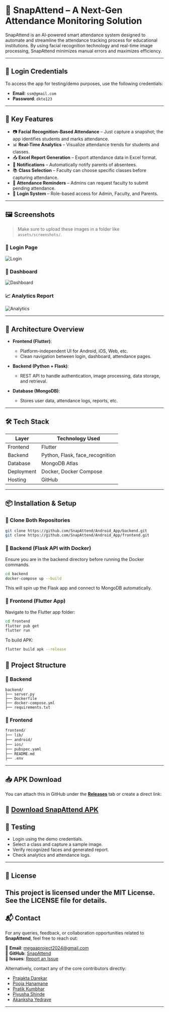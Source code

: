 # 📸 SnapAttend – A Next-Gen Attendance Monitoring Solution

SnapAttend is an AI-powered smart attendance system designed to automate and streamline the attendance tracking process for educational institutions. By using facial recognition technology and real-time image processing, SnapAttend minimizes manual errors and maximizes efficiency.

---

## 🔑 Login Credentials

To access the app for testing/demo purposes, use the following credentials:

- **Email**: `ssm@gmail.com`
- **Password**: `dkte123`

---

## 🚀 Key Features

- 📷 **Facial Recognition-Based Attendance** – Just capture a snapshot; the app identifies students and marks attendance.
- 📊 **Real-Time Analytics** – Visualize attendance trends for students and classes.
- 📤 **Excel Report Generation** – Export attendance data in Excel format.
- 📲 **Notifications** – Automatically notify parents of absentees.
- 📚 **Class Selection** – Faculty can choose specific classes before capturing attendance.
- 📩 **Attendance Reminders** – Admins can request faculty to submit pending attendance.
- 🔐 **Login System** – Role-based access for Admin, Faculty, and Parents.

---

## 🖼️ Screenshots

> Make sure to upload these images in a folder like `assets/screenshots/`.

### 🔐 Login Page
![Login](assets/screenshots/login_page.png)

### 🎯 Dashboard
![Dashboard](assets/screenshots/dashboard.png)

### 📈 Analytics Report
![Analytics](assets/screenshots/analytics.png)

---

## 🧠 Architecture Overview

- **Frontend (Flutter)**:
  - Platform-independent UI for Android, iOS, Web, etc.
  - Clean navigation between login, dashboard, attendance pages.
  
- **Backend (Python + Flask)**:
  - REST API to handle authentication, image processing, data storage, and retrieval.
  
- **Database (MongoDB)**:
  - Stores user data, attendance logs, reports, etc.

---

## 🛠️ Tech Stack

| Layer       | Technology Used                |
|------------|---------------------------------|
| Frontend   | Flutter                         |
| Backend    | Python, Flask, face_recognition |
| Database   | MongoDB Atlas                   |
| Deployment | Docker, Docker Compose          |
| Hosting    | GitHub                          |

---

## 📦 Installation & Setup

### 📁 Clone Both Repositories

```bash
git clone https://github.com/SnapAttend/Android_App/backend.git
git clone https://github.com/SnapAttend/Android_App/frontend.git
```
### 🐳 Backend (Flask API with Docker)

Ensure you are in the backend directory before running the Docker commands.

```bash
cd backend
docker-compose up --build
```
This will spin up the Flask app and connect to MongoDB automatically.
### 📱 Frontend (Flutter App)
Navigate to the Flutter app folder:
```bash
cd frontend
flutter pub get
flutter run
```
To build APK:
```bash
flutter build apk --release
```
## 📂 Project Structure
### 🔁 Backend

```pgsql
backend/
├── server.py
├── Dockerfile
├── docker-compose.yml
├── requirements.txt
```
### 📱 Frontend
```bash
frontend/
├── lib/
├── android/
├── ios/
├── pubspec.yaml
├── README.md
├── .env
```
---
## 📥 APK Download

You can attach this in GitHub under the [**Releases**](https://github.com/SnapAttend/Android_App/frontend/releases) tab or create a direct link:

🔗 [**Download SnapAttend APK**](https://github.com/SnapAttend/Android_App/frontend/releases/download/v1.0.0/snapattend.apk)
---
## 🧪 Testing

- Login using the demo credentials.
- Select a class and capture a sample image.
- Verify recognized faces and generated report.
- Check analytics and attendance logs.
---
## 📝 License
This project is licensed under the MIT License. See the LICENSE file for details.
---
## 📬 Contact

For any queries, feedback, or collaboration opportunities related to **SnapAttend**, feel free to reach out:

📧 **Email**: megaaproject2024@gmail.com  
🐙 **GitHub**: [SnapAttend](https://github.com/SnapAttend/Android_App)  
📄 **Issues**: [Report an Issue](https://github.com/SnapAttend/Android_App/frontend/issues)

Alternatively, contact any of the core contributors directly:

- [Prajakta Darekar](https://github.com/prajudarekar04)
- [Pooja Hanamane](https://github.com/poojah08)
- [Pratik Kumbhar](https://github.com/pk049)
- [Piyusha Shinde](https://github.com/piyushashinde01)
- [Akanksha Yedrave](https://github.com/akankshayedrave)
---
<!--
# SnapAttend - A Next-Gen Attendance Monitoring Solution

SnapAttend is a smart attendance system designed to automate and streamline attendance management using facial recognition technology. Developed for educational institutions, it allows faculty to capture classroom images, automatically identify students, and mark attendance with minimal effort.

The system enhances efficiency and transparency by generating attendance reports, notifying parents of absentees, and offering analytical insights — all through a mobile-friendly platform built with Flutter and powered by a robust Python backend.
---
## Key Features

- Facial recognition-based attendance marking from classroom snapshots.
- Real-time analytics and insights into attendance patterns.
- Excel/PDF report generation for administrative review.
- Notifications to parents for absent students.
- Faculty-specific attendance submission requests and tracking.
- Prior defaulter list generation and manual override support.
- Secure login system for faculty users.

### Demo Login Credentials

To explore the app's features, you can use the following demo login credentials:

- **Email:** ssm@gmail.com  
- **Password:** dkte123
---
## Problem Definition

Traditional attendance systems are time-consuming, error-prone, and prone to manipulation. Manual roll calls waste valuable lecture time, and hardware-based biometric systems can be expensive, unhygienic, and dependent on physical contact.

Educational institutions need a contactless, efficient, and reliable solution for managing attendance records in real-time.

**SnapAttend** addresses this problem by leveraging facial recognition and computer vision. With just a snapshot, the system detects and identifies students, marks attendance, and synchronizes records instantly — eliminating manual errors and boosting productivity.

## Aim

To develop a smart and automated attendance system using facial recognition technology that reduces the time and effort required for manual attendance.

## Objectives

- Automate student attendance using computer vision.
- Provide real-time insights and attendance analytics.
- Generate downloadable attendance reports.
- Notify parents of absentee students.
- Offer a user-friendly, mobile-first experience for faculty.
---
## Scope and Limitations

### Scope

- Mobile application built using Flutter for Android and iOS platforms.
- Backend built with Python and Flask, integrated with facial recognition and image processing tools.
- Real-time facial recognition using OpenCV and face_recognition libraries.
- Role-based access for faculty and admin users.
- Notification system to inform parents about student absences.
- Data analytics and reports for attendance trends.

### Limitations

- Good lighting conditions are required for accurate facial recognition.
- High-quality camera needed to capture clear student images.
- Internet connectivity is essential for real-time data synchronization.
- System performance may be affected by crowded or obstructed classrooms.
---
## Screenshots

### 🔐 Login Page
![Login Page](assets/screenshots/login_page.png)

### 🧑‍🏫 Faculty Dashboard
![Faculty Dashboard](assets/screenshots/dashboard.png)

### 📊 Attendance Report
![Attendance Report](assets/screenshots/attendance_report.png)

---
## System Architecture

SnapAttend is designed using a modular, cross-platform architecture with clear separation between frontend, backend, and database layers.

### Backend (Python + Flask + MongoDB)

- RESTful API built using Flask.
- Handles authentication, face recognition, and attendance logic.
- Uses `face_recognition` and OpenCV libraries for facial encoding and matching.
- MongoDB Atlas used for cloud-based, NoSQL data storage.
- Dockerized for easy deployment and environment consistency.

**Main API functionalities:**
- User login and authentication.
- Face encoding and recognition.
- Attendance marking and retrieval.
- Lecture/session logs.
- Subject/class data management.

**Repository:** [SnapAttend Backend](https://github.com/YourOrg/snapattend-backend)

### Frontend (Flutter)

- Cross-platform mobile app supporting Android and iOS.
- Role-based dashboard for faculty and admin.
- Features include camera integration, class selection, attendance capture, analytics, and profile management.
- Communicates with backend through secure REST API calls.

**Main Screens:**
- Login Page
- Dashboard
- Class Selection
- Attendance Capture
- Analytics & Reports
- Profile

**Repository:** [SnapAttend Frontend](https://github.com/YourOrg/snapattend-frontend)
---
## Technologies Used

| Layer       | Technologies Used                            |
|-------------|----------------------------------------------|
| Frontend    | Flutter, Dart                                |
| Backend     | Python, Flask, OpenCV, face_recognition      |
| Database    | MongoDB Atlas (NoSQL, cloud-hosted)          |
| DevOps      | Docker, GitHub Actions (CI/CD)      |
| Tools/Libraries | Dlib, NumPy, face_recognition, Firebase Auth (for login) |
---
## Implementation Details

SnapAttend is implemented using a modular, scalable, and cross-platform approach. Below is a breakdown of each major component.

### Frontend – Flutter (Cross-Platform)

**Language:** Dart  
**Platform Support:** Android, iOS (Web optional)

**Key Pages:**
- **LoginPage** – User authentication using Firebase Auth.
- **Dashboard** – Main interface for faculty/admin users.
- **ClassSelectionPage** – Dropdown to select subject/class.
- **AttendanceCapturePage** – Captures classroom photo via camera.
- **AnalyticsPage** – Displays attendance trends and insights.
- **RecordsPage** – View/download attendance history.
- **ProfilePage** – View/edit user information.

**Core Features:**
- Material Design UI
- Secure login/logout flow
- Camera integration for face capture
- REST API integration with backend
- Excel/PDF export functionality

---

### Backend – Python (Flask + Face Recognition)

**Framework:** Flask  
**Core Libraries:** face_recognition, OpenCV, NumPy, Flask-CORS

**Key Modules:**
- `face_detection.py` – Detects faces from input image.
- `face_recognition.py` – Matches faces with known encodings.
- `attendance_manager.py` – Marks attendance and logs metadata.
- `notification_service.py` – Sends SMS/email notifications (optional).

**API Endpoints Examples:**
- `POST /login` – User authentication.
- `POST /recognize_faces` – Accepts image, returns identified students.
- `POST /mark_attendance` – Saves attendance in database.
- `GET /attendance_summary` – Fetches attendance records.

---

### Database – MongoDB Atlas

**Type:** NoSQL (Document-Oriented)  
**Hosted:** Cloud-based via MongoDB Atlas

**Main Collections:**
- `Users` – Faculty and student user profiles.
- `Encodings` – Stored facial encodings per student.
- `AttendanceRecords` – Marked attendance logs per class.
- `SessionLogs` – Data about each lecture/session event.
- `Subjects` – Class-subject mappings and metadata.
---
## Applications

SnapAttend can be deployed in various educational and organizational environments:

- **Colleges & Universities**: Automates student attendance and analytics across multiple departments.
- **Schools**: Keeps parents informed about attendance while reducing manual work for teachers.
- **Training Institutes**: Tracks participant engagement with minimal setup.
- **Corporate Training Sessions**: Ensures attendance monitoring during employee onboarding or workshops.
- **Hybrid Learning Environments**: Useful in classrooms where physical and remote students are both present.
---
## Installation Guide

To run the SnapAttend project locally, follow these steps:

### 1. Clone Repositories

Clone both the backend and frontend repositories:

Backend:
    git clone https://github.com/<org-name>/snapattend-backend.git

Frontend:
    git clone https://github.com/<org-name>/snapattend-frontend.git

### 2. Backend Setup (Flask + Docker)

1. Navigate to the backend folder:
       cd snapattend-backend

2. (Optional) Create virtual environment:
       python -m venv venv
       venv\Scripts\activate  (for Windows)

3. Install required packages:
       pip install -r requirements.txt

4. Or run using Docker:
       docker-compose up --build

5. Access server:
       Flask app runs on http://localhost:5000 by default.

### 3. Frontend Setup (Flutter)

1. Navigate to frontend directory:
       cd snapattend-frontend

2. Get Flutter packages:
       flutter pub get

3. Run the app:
       flutter run

   > You can also open the `.apk` file directly to install on an Android device.

### 4. APK File (Optional)

You can find the latest APK build in the `releases/` folder of the frontend repo or [provide a direct GitHub release link if hosted].

### 5. Login Credentials (For Demo)

Use the following credentials to log in as a test user:

    Email:    ssm@gmail.com
    Password: dkte123
---
## Contact / Maintainers

SnapAttend is developed and maintained by the following team members:

- [Prajakta Darekar](https://github.com/prajudarekar04)
- [Pooja Hanamane](https://github.com/poojah08)
- [Pratik Kumbhar](https://github.com/pk049)
- [Piyusha Shinde](https://github.com/piyushashinde01)
- [Akanksha Yedrave](https://github.com/akankshayedrave)

For any queries or collaboration opportunities, feel free to reach out via GitHub.
---
-->
